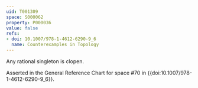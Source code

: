 ```yaml
---
uid: T001309
space: S000062
property: P000036
value: false
refs:
- doi: 10.1007/978-1-4612-6290-9_6
  name: Counterexamples in Topology
---
```


Any rational singleton is clopen.

Asserted in the General Reference Chart for space #70 in
{{doi:10.1007/978-1-4612-6290-9_6}}.
